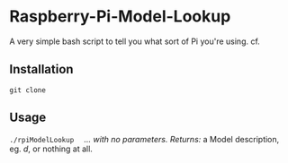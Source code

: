 # Raspberry-Pi-Model-Lookup
A very simple bash script to tell you what sort of Pi you're using.
cf. 

## Installation
`git clone`

## Usage
`./rpiModelLookup  `
  *... with no parameters.* 
  *Returns:* a Model description, eg. _d_, or nothing at all. 
